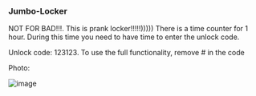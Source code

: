 ### Jumbo-Locker

NOT FOR BAD!!!. This is prank locker!!!!!))))) There is a time counter for 1 hour. During this time you need to have time to enter the unlock code.

Unlock code: 123123. 
To use the full functionality, remove # in the code

Photo:


![image](https://github.com/MaksHiper/Jumbo-Winlocker/assets/82816845/d58cdf54-5971-4ee5-8acc-ffb432323d20)

